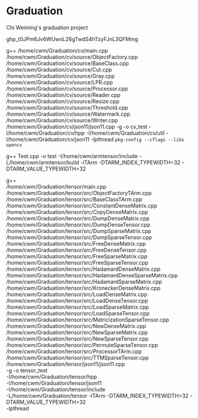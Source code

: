 # Graduation
Chi Weiming's graduation project

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

g++ /home/cwm/Graduation/cv/main.cpp /home/cwm/Graduation/cv/source/ObjectFactory.cpp /home/cwm/Graduation/cv/source/BaseClass.cpp /home/cwm/Graduation/cv/source/Cut.cpp /home/cwm/Graduation/cv/source/Gray.cpp /home/cwm/Graduation/cv/source/LPR.cpp /home/cwm/Graduation/cv/source/Processor.cpp /home/cwm/Graduation/cv/source/Reader.cpp /home/cwm/Graduation/cv/source/Resize.cpp /home/cwm/Graduation/cv/source/Threshold.cpp /home/cwm/Graduation/cv/source/Watermark.cpp /home/cwm/Graduation/cv/source/Writer.cpp /home/cwm/Graduation/cv/json11/json11.cpp -g -o cv_test -I/home/cwm/Graduation/cv/hpp -I/home/cwm/Graduation/cv/util -I/home/cwm/Graduation/cv/json11 -lpthread `pkg-config --cflags --libs opencv`

g++ Test.cpp -o test -I/home/cwm/armtensor/include -L/home/cwm/armtensor/build -lTArm -DTARM_INDEX_TYPEWIDTH=32 -DTARM_VALUE_TYPEWIDTH=32

g++ \
/home/cwm/Graduation/tensor/main.cpp \
/home/cwm/Graduation/tensor/src/ObjectFactoryTArm.cpp \
/home/cwm/Graduation/tensor/src/BaseClassTArm.cpp \
/home/cwm/Graduation/tensor/src/ConstantDenseMatrix.cpp \
/home/cwm/Graduation/tensor/src/CopyDenseMatrix.cpp \
/home/cwm/Graduation/tensor/src/DumpDenseMatrix.cpp \
/home/cwm/Graduation/tensor/src/DumpDenseTensor.cpp \
/home/cwm/Graduation/tensor/src/DumpSparseMatrix.cpp \
/home/cwm/Graduation/tensor/src/DumpSparseTensor.cpp \
/home/cwm/Graduation/tensor/src/FreeDenseMatrix.cpp \
/home/cwm/Graduation/tensor/src/FreeDenseTensor.cpp \
/home/cwm/Graduation/tensor/src/FreeSparseMatrix.cpp \
/home/cwm/Graduation/tensor/src/FreeSparseTensor.cpp \
/home/cwm/Graduation/tensor/src/HadamardDenseMatrix.cpp \
/home/cwm/Graduation/tensor/src/HadamardDenseSparseMatrix.cpp \
/home/cwm/Graduation/tensor/src/HadamardSparseMatrix.cpp \
/home/cwm/Graduation/tensor/src/KroneckerDenseMatrix.cpp \
/home/cwm/Graduation/tensor/src/LoadDenseMatrix.cpp \
/home/cwm/Graduation/tensor/src/LoadDenseTensor.cpp \
/home/cwm/Graduation/tensor/src/LoadSparseMatrix.cpp \
/home/cwm/Graduation/tensor/src/LoadSparseTensor.cpp \
/home/cwm/Graduation/tensor/src/MatricizationSparseTensor.cpp \
/home/cwm/Graduation/tensor/src/NewDenseMatrix.cpp \
/home/cwm/Graduation/tensor/src/NewSparseMatrix.cpp \
/home/cwm/Graduation/tensor/src/NewSparseTensor.cpp \
/home/cwm/Graduation/tensor/src/PermuteSparseTensor.cpp \
/home/cwm/Graduation/tensor/src/ProcessorTArm.cpp \
/home/cwm/Graduation/tensor/src/TTMSparseTensor.cpp \
/home/cwm/Graduation/tensor/json11/json11.cpp \
-g -o tensor_test \
-I/home/cwm/Graduation/tensor/hpp \
-I/home/cwm/Graduation/tensor/json11 \
-I/home/cwm/Graduation/tensor/include \
-L/home/cwm/Graduation/tensor -lTArm -DTARM_INDEX_TYPEWIDTH=32 -DTARM_VALUE_TYPEWIDTH=32 \
-lpthread